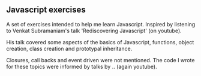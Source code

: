 Javascript exercises
--

A set of exercises intended to help me learn Javascript. Inspired by listening to Venkat Subramaniam's talk 'Rediscovering Javascript' (on youtube).

His talk covered some aspects of the basics of Javascript, functions, object creation, class creation and prototypal inheritance.

Closures, call backs and event driven were not mentioned. The code I wrote for these topics were informed by talks by .. (again youtube).
